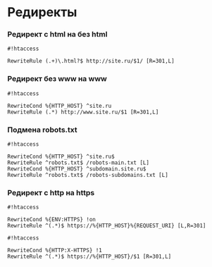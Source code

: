 # Редиректы

### Редирект с html на без html ###
```
#!htaccess

RewriteRule (.+)\.html?$ http://site.ru/$1/ [R=301,L]
```

### Редирект без www на www ###
```
#!htaccess

RewriteCond %{HTTP_HOST} ^site.ru
RewriteRule (.*) http://www.site.ru/$1 [R=301,L]
```

### Подмена robots.txt ###
```
#!htaccess

RewriteCond %{HTTP_HOST} ^site.ru$
RewriteRule ^robots.txt$ /robots-main.txt [L]
RewriteCond %{HTTP_HOST} ^subdomain.site.ru$
RewriteRule ^robots.txt$ /robots-subdomains.txt [L]
```

### Редирект с http на https ###
```
#!htaccess

RewriteCond %{ENV:HTTPS} !on
RewriteRule ^(.*)$ https://%{HTTP_HOST}%{REQUEST_URI} [L,R=301]
```
```
#!htaccess

RewriteCond %{HTTP:X-HTTPS} !1
RewriteRule ^(.*)$ https://%{HTTP_HOST}/$1 [R=301,L]
```